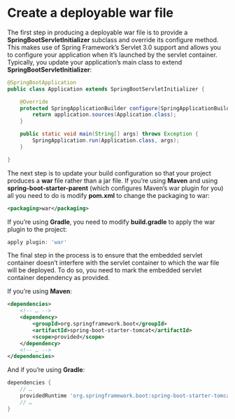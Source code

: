 # Create a deployable war file

The first step in producing a deployable war file is to provide a **SpringBootServletInitializer** subclass and override its configure method. This makes use of Spring Framework’s Servlet 3.0 support and allows you to configure your application when it’s launched by the servlet container. Typically, you update your application’s main class to extend **SpringBootServletInitializer**:

```java
@SpringBootApplication
public class Application extends SpringBootServletInitializer {

    @Override
    protected SpringApplicationBuilder configure(SpringApplicationBuilder application) {
        return application.sources(Application.class);
    }

    public static void main(String[] args) throws Exception {
        SpringApplication.run(Application.class, args);
    }

}
```

The next step is to update your build configuration so that your project produces a **war** file rather than a jar file. If you’re using **Maven** and using **spring-boot-starter-parent** (which configures Maven’s war plugin for you) all you need to do is modify **pom.xml** to change the packaging to war:

```xml
<packaging>war</packaging>
```

If you’re using **Gradle**, you need to modify **build.gradle** to apply the war plugin to the project:

```groovy
apply plugin: 'war'
```

The final step in the process is to ensure that the embedded servlet container doesn’t interfere with the servlet container to which the war file will be deployed. To do so, you need to mark the embedded servlet container dependency as provided.

If you’re using **Maven**:

```xml
<dependencies>
    <!-- … -->
    <dependency>
        <groupId>org.springframework.boot</groupId>
        <artifactId>spring-boot-starter-tomcat</artifactId>
        <scope>provided</scope>
    </dependency>
    <!-- … -->
</dependencies>
```

And if you’re using **Gradle**:

```groovy
dependencies {
    // …
    providedRuntime 'org.springframework.boot:spring-boot-starter-tomcat'
    // …
}
```
